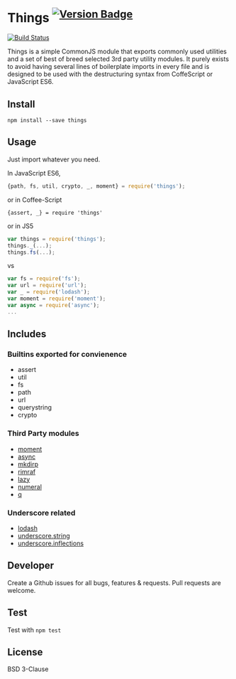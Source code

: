 # Things <sup>[![Version Badge](http://vb.teelaun.ch/BigCalc/things.svg#0.4.0)](https://npmjs.org/package/things)</sup> #

[![Build Status](https://travis-ci.org/BigCalc/things.png?branch=master)](https://travis-ci.org/BigCalc/things)

Things is a simple CommonJS module that exports commonly used utilities and a set of best of breed selected 3rd party utility modules. It purely exists to avoid having several lines of boilerplate imports in every file and is designed to be used with the destructuring syntax from CoffeScript or JavaScript ES6.

## Install ##

```
npm install --save things
```

## Usage ##
Just import whatever you need.

In JavaScript ES6,

```js
{path, fs, util, crypto, _, moment} = require('things');
```

or in Coffee-Script

```coffee-script
{assert, _} = require 'things'
```

or in JS5

```js
var things = require('things');
things._(...);
things.fs(...); 
```

vs

```js
var fs = require('fs');
var url = require('url');
var _ = require('lodash');
var moment = require('moment');
var async = require('async');
...
```

## Includes ##

### Builtins exported for convienence ###
* assert
* util
* fs
* path
* url
* querystring
* crypto

### Third Party modules ###
* [moment](http://momentjs.com/)
* [async](https://github.com/caolan/async)
* [mkdirp]()
* [rimraf]()
* [lazy]()
* [numeral]()
* [q]()

### Underscore related ###
* [lodash](http://lodash.com/)
* [underscore.string](http://epeli.github.io/underscore.string/)
* [underscore.inflections](https://github.com/geetarista/underscore.inflections)
 
## Developer ###
Create a Github issues for all bugs, features & requests. Pull requests are welcome.

## Test ###
Test with `npm test`

## License ##
BSD 3-Clause
